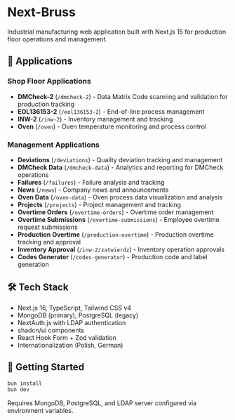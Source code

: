 # Next-Bruss

Industrial manufacturing web application built with Next.js 15 for production floor operations and management.

## 📱 Applications

### Shop Floor Applications

- **DMCheck-2** (`/dmcheck-2`) - Data Matrix Code scanning and validation for production tracking
- **EOL136153-2** (`/eol136153-2`) - End-of-line process management
- **INW-2** (`/inw-2`) - Inventory management and tracking
- **Oven** (`/oven`) - Oven temperature monitoring and process control

### Management Applications

- **Deviations** (`/deviations`) - Quality deviation tracking and management
- **DMCheck Data** (`/dmcheck-data`) - Analytics and reporting for DMCheck operations
- **Failures** (`/failures`) - Failure analysis and tracking
- **News** (`/news`) - Company news and announcements
- **Oven Data** (`/oven-data`) - Oven process data visualization and analysis
- **Projects** (`/projects`) - Project management and tracking
- **Overtime Orders** (`/overtime-orders`) - Overtime order management
- **Overtime Submissions** (`/overtime-submissions`) - Employee overtime request submissions
- **Production Overtime** (`/production-overtime`) - Production overtime tracking and approval
- **Inventory Approval** (`/inw-2/zatwierdz`) - Inventory operation approvals
- **Codes Generator** (`/codes-generator`) - Production code and label generation

## 🛠️ Tech Stack

- Next.js 16, TypeScript, Tailwind CSS v4
- MongoDB (primary), PostgreSQL (legacy)
- NextAuth.js with LDAP authentication
- shadcn/ui components
- React Hook Form + Zod validation
- Internationalization (Polish, German)

## 🚀 Getting Started

```bash
bun install
bun dev
```

Requires MongoDB, PostgreSQL, and LDAP server configured via environment variables.
